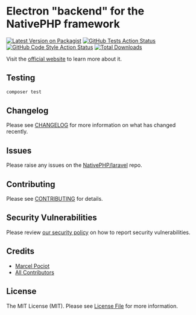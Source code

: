 # Electron "backend" for the NativePHP framework

[![Latest Version on Packagist](https://img.shields.io/packagist/v/nativephp/electron.svg?style=flat-square)](https://packagist.org/packages/nativephp/electron)
[![GitHub Tests Action Status](https://img.shields.io/github/actions/workflow/status/nativephp/electron/run-tests.yml?branch=main&label=tests&style=flat-square)](https://github.com/nativephp/electron/actions?query=workflow%3Arun-tests+branch%3Amain)
[![GitHub Code Style Action Status](https://img.shields.io/github/actions/workflow/status/nativephp/electron/fix-php-code-style-issues.yml?branch=main&label=code%20style&style=flat-square)](https://github.com/nativephp/electron/actions?query=workflow%3A"Fix+PHP+code+style+issues"+branch%3Amain)
[![Total Downloads](https://img.shields.io/packagist/dt/nativephp/electron?style=flat-square)](https://packagist.org/packages/nativephp/electron)

Visit the [official website](https://nativephp.com) to learn more about it.

## Testing

```bash
composer test
```

## Changelog

Please see [CHANGELOG](CHANGELOG.md) for more information on what has changed recently.

## Issues

Please raise any issues on the [NativePHP/laravel](https://github.com/nativephp/laravel/issues/new/choose) repo.

## Contributing

Please see [CONTRIBUTING](https://github.com/NativePHP/laravel/blob/main/CONTRIBUTING.md) for details.

## Security Vulnerabilities

Please review [our security policy](../../security/policy) on how to report security vulnerabilities.

## Credits

- [Marcel Pociot](https://github.com/mpociot)
- [All Contributors](../../contributors)

## License

The MIT License (MIT). Please see [License File](LICENSE.md) for more information.
